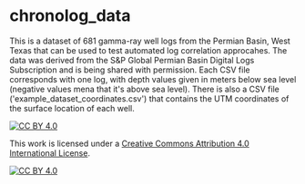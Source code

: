 # chronolog_data

This is a dataset of 681 gamma-ray well logs from the Permian Basin, West Texas that can be used to test automated log correlation approcahes. The data was derived from the S&P Global Permian Basin Digital Logs Subscription and is being shared with permission. Each CSV file corresponds with one log, with depth values given in meters below sea level (negative values mena that it's above sea level). There is also a CSV file ('example_dataset_coordinates.csv') that contains the UTM coordinates of the surface location of each well.

[![CC BY 4.0][cc-by-shield]][cc-by]

This work is licensed under a
[Creative Commons Attribution 4.0 International License][cc-by].

[![CC BY 4.0][cc-by-image]][cc-by]

[cc-by]: http://creativecommons.org/licenses/by/4.0/
[cc-by-image]: https://i.creativecommons.org/l/by/4.0/88x31.png
[cc-by-shield]: https://img.shields.io/badge/License-CC%20BY%204.0-lightgrey.svg
